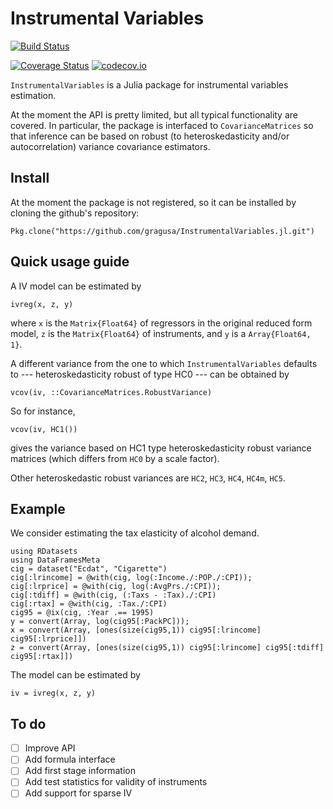# Instrumental Variables

[![Build Status](https://travis-ci.org/gragusa/InstrumentalVariables.jl.svg?branch=master)](https://travis-ci.org/gragusa/InstrumentalVariables.jl)

[![Coverage Status](https://coveralls.io/repos/gragusa/InstrumentalVariables.jl/badge.svg?branch=master&service=github)](https://coveralls.io/github/gragusa/InstrumentalVariables.jl?branch=master) [![codecov.io](https://codecov.io/github/gragusa/InstrumentalVariables.jl/coverage.svg?branch=master)](https://codecov.io/github/gragusa/InstrumentalVariables.jl?branch=master)

`InstrumentalVariables` is a Julia package for instrumental variables estimation.

At the moment the API is pretty limited, but all typical functionality are covered. In particular, the package is interfaced to `CovarianceMatrices` so that inference can be based on robust (to heteroskedasticity and/or autocorrelation) variance covariance estimators.

## Install

At the moment the package is not registered, so it can be installed by cloning the github's repository:
```
Pkg.clone("https://github.com/gragusa/InstrumentalVariables.jl.git")
```

## Quick usage guide

A IV model can be estimated by

```
ivreg(x, z, y)
```
where `x` is the `Matrix{Float64}` of regressors in the original reduced form model, `z` is the `Matrix{Float64}` of instruments, and `y` is a `Array{Float64, 1}`.

A different variance from the one to which `InstrumentalVariables` defaults to --- heteroskedasticity robust of type HC0 --- can be obtained by
```
vcov(iv, ::CovarianceMatrices.RobustVariance)
```

So for instance,
```
vcov(iv, HC1())
```
gives the variance based on HC1 type heteroskedasticity robust variance matrices (which differs from `HC0` by a scale factor).

Other heteroskedastic robust variances are `HC2`, `HC3`, `HC4`, `HC4m`, `HC5`.

## Example

We consider estimating the tax elasticity of alcohol demand.

```
using RDatasets
using DataFramesMeta
cig = dataset("Ecdat", "Cigarette")
cig[:lrincome] = @with(cig, log(:Income./:POP./:CPI));
cig[:lrprice] = @with(cig, log(:AvgPrs./:CPI));
cig[:tdiff] = @with(cig, (:Taxs - :Tax)./:CPI)
cig[:rtax] = @with(cig, :Tax./:CPI)
cig95 = @ix(cig, :Year .== 1995)
y = convert(Array, log(cig95[:PackPC]));
x = convert(Array, [ones(size(cig95,1)) cig95[:lrincome] cig95[:lrprice]])
z = convert(Array, [ones(size(cig95,1)) cig95[:lrincome] cig95[:tdiff] cig95[:rtax]])
```

The model can be estimated by

```
iv = ivreg(x, z, y)
```

## To do

- [ ] Improve API
- [ ] Add formula interface
- [ ] Add first stage information
- [ ] Add test statistics for validity of instruments
- [ ] Add support for sparse IV
